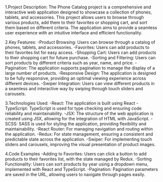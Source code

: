 1.Project Description:
The Phone Catalog project is a comprehensive and interactive web application designed to showcase a collection of phones, tablets, and accessories. This project allows users to browse through various products, add them to their favorites or shopping cart, and sort them based on different criteria. The application aims to provide a seamless user experience with an intuitive interface and efficient functionality.

2.Key Features: -Product Browsing: Users can browse through a catalog of phones, tablets, and accessories.
-Favorites: Users can add products to their favorites list for easy access.
-Shopping Cart: Users can add products to their shopping cart for future purchase.
-Sorting and Filtering: Users can sort products by different criteria such as year, name, and price.
-Pagination: The application supports pagination to manage the display of a large number of products.
-Responsive Design: The application is designed to be fully responsive, providing an optimal viewing experience across different devices.
-Swiper Integration: Users can view different products in a seamless and interactive way by swiping through touch sliders and carousels.

3.Technologies Used: -React: The application is built using React
-TypeScript: TypeScript is used for type checking and ensuring code reliability and maintainability.
-JSX: The structure of the web application is created using JSX, allowing for the integration of HTML with JavaScript.
-SCSS: SASS is used for styling the application, providing flexibility and maintainability.
-React Router: For managing navigation and routing within the application.
-Redux: For state management, ensuring a consistent and predictable state across the application.
-Swiper: For implementing touch sliders and carousels, improving the visual presentation of product images.

4.Code Examples -Adding to Favorites: Users can click a button to add products to their favorites list, with the state managed by Redux.
-Sorting Functionality: Users can sort products by year using a dropdown menu, implemented with React and TypeScript.
-Pagination: Pagination parameters are saved in the URL, allowing users to navigate through pages easily.